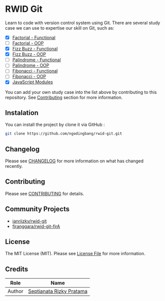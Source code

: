 # RWID Git

Learn to code with version control system using Git. There are several study case we can use to expertise our skill on Git, such as:

- [x] [Factorial - Functional](functional/factorial.html)
- [ ] [Factorial - OOP](oop/factorial.html)
- [x] [Fizz Buzz - Functional](functional/fizz-buzz.html)
- [x] [Fizz Buzz - OOP](oop/fizz-buzz.html)
- [ ] [Palindrome - Functional](functional/palindrome.html)
- [ ] [Palindrome - OOP](oop/palindrome.html)
- [ ] [Fibonacci - Functional](functional/fibonacci.html)
- [ ] [Fibonacci - OOP](oop/fibonacci.html)
- [x] [JavaScript Modules](javascript-modules/index.html)

You can add your own study case into the list above by contributing to this repository. See [Contributing](#contributing) section for more information.

## Instalation

You can install the project by clone it via GitHub :

```bash
git clone https://github.com/ngodingbang/rwid-git.git
```

## Changelog

Please see [CHANGELOG](CHANGELOG.md) for more information on what has changed recently.

## Contributing

Please see [CONTRIBUTING](CONTRIBUTING.md) for details.

## Community Projects

- [ianriizky/rwid-git](https://github.com/ianriizky/rwid-git)
- [fjranggara/rwid-git-fjrA](https://github.com/fjranggara/rwid-git-fjrA)

## License

The MIT License (MIT). Please see [License File](LICENSE.md) for more information.

## Credits

| Role   | Name                                                     |
| ------ | -------------------------------------------------------- |
| Author | [Septianata Rizky Pratama](https://github.com/ianriizky) |

